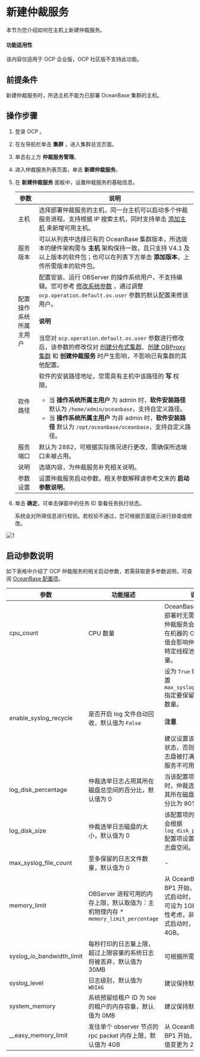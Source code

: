 # 新建仲裁服务

本节为您介绍如何在主机上新建仲裁服务。

<main id="notice" type='notice'>
<h4>功能适用性</h4>
<p>该内容仅适用于 OCP 企业版，OCP 社区版不支持此功能。</p>
</main>

## 前提条件

新建仲裁服务时，所选主机不能为已部署 OceanBase 集群的主机。

## 操作步骤

1. 登录 OCP 。

2. 在左导航栏单击 **集群** ，进入集群总览页面。

3. 单击右上方 **仲裁服务管理**。

4. 进入仲裁服务列表页面，单击 **新建仲裁服务**。

5. 在 **新建仲裁服务** 面板中，设置仲裁服务的基础信息。

    |  参数   |   说明   |
    |---------|----------|
    |主机   |  选择部署仲裁服务的主机，同一台主机可以启动多个仲裁服务进程。支持根据 IP 搜索主机，同时支持单击 [添加主机](../../850.host-features/200.add-a-host.md) 来新增可用主机。   |
    |服务版本   |  可以从列表中选择已有的 OceanBase 集群版本，所选版本的硬件架构需与 **主机** 架构保持一致，且只支持 V4.1 及以上版本的软件包；也可以在列表下方单击 **添加版本**，上传所需版本的软件包。  |
    |配置操作系统所属主用户|配置安装、运行 OBServer 的操作系统用户，不支持编辑。您可参考 [修改系统参数](../../1600.system-management-features/300.manage-system-parameter/200.modify-system-parameters.md) ，通过调整 `ocp.operation.default.os.user` 参数的默认配置来修该用户。<main id="notice" type='explain'><h4>说明</h4>当您对 <code>ocp.operation.default.os.user</code> 参数进行修改后，该参数的修改仅对 <a href="../200.create-a-cluster/100.create-a-distributed-cluster.md">创建分布式集群</a>、<a href="../../800.obproxy-functions/200.create-an-obproxy-cluster.md">创建 OBProxy 集群</a> 和 <b>创建仲裁服务</b> 时产生影响，不影响已有集群的其他配置。</li></ul></main>|
    |软件路径   |  软件的安装路径地址，您需具有主机中该路径的 **写** 权限。<ul><li> 当 **操作系统所属主用户** 为 admin 时，**软件安装路径** 默认为 `/home/admin/oceanbase`，支持自定义路径。</li><li>当 **操作系统所属主用户** 为非 admin 时，**软件安装路径** 默认为 `/opt/oceanbase/oceanbase`，支持自定义路径。</li></ul> |
    |服务端口   |  默认为 2882，可根据实际情况进行更改，需确保所选端口未被占用。   |
    |说明   |  选填内容，为仲裁服务补充相关说明。   |
    |参数设置   | 设置仲裁服务启动参数，相关参数解释请参考文末的 **启动参数说明**。   |

6. 单击 **确定**，可单击弹窗中的任务 ID 查看任务执行状态。

    系统会对所填信息进行校验。若校验不通过，您可根据页面提示进行排查或修改。

![1](https://obbusiness-private.oss-cn-shanghai.aliyuncs.com/doc/img/ocp/422/%E6%96%B0%E5%BB%BA%E4%BB%B2%E8%A3%81%E6%9C%8D%E5%8A%A1.png)

## 启动参数说明

如下表格中介绍了 OCP 仲裁服务的相关启动参数，若需获取更多参数说明，可查阅 [OceanBase 配置项](https://www.oceanbase.com/docs/common-oceanbase-database-cn-1000000000218691)。

|  参数   |   功能描述   |   说明   |
|---------|----------|----------|
| cpu_count |  CPU 数量  | OceanBase 数据库独立部署时无需设置该值，仲裁服务会自动获取所在机器的 CPU 数量，该值会影响仲裁服务内部特定线程池的线程数量。  |
|   enable_syslog_recycle   |   是否开启 log 文件自动回收，默认值为 `False`   |   设为 `True` 时，可同时配置 `max_syslog_file_count` 指定要保留的日志文件数量。<main id="notice" type='notice'><h4>注意</h4>建议设置该参数为开启状态，否则可能导致日志盘被打满、从而仲裁服务不可用。</main>  |
| log_disk_percentage  |  仲裁选举日志占用其所在磁盘总空间的百分比，默认值为 0   |  当该配置项的值为 0 时，仲裁选举日志占用其所在磁盘总空间的百分比为 90%。 |
| log_disk_size  | 仲裁选举日志磁盘的大小，默认值为 0  |  该配置项的值为 0 时，会根据 `log_disk_percentage` 配置项设置的值分配日志盘空间。  |
|   max_syslog_file_count   |   至多保留的日志文件数量，默认值为 0   |   -    |
| memory_limit  |  OBServer 进程可用的内存上限，默认取值为：主机物理内存 * `memory_limit_percentage`  | 从 OceanBase V4.1.0 BP1 开始，仲裁服务模式启动时，该参数最低可设为 1GB；出于稳定性考虑，非仲裁服务模式启动时，最低依然为 4GB。 |
|  syslog_io_bandwidth_limit | 每秒打印的日志量上限，超过上限容量的系统日志将被丢弃，默认值为 30MB |  可根据所需进行调整。  |
| syslog_level  |   日志级别，默认值为 `WDIAG`  |   建议保持默认值。 |
|   system_memory   |   系统预留给租户 ID 为 `500` 的租户的内存容量，默认值为 0MB   |   建议保持默认值。    |
| __easy_memory_limit |  发往单个 observer 节点的 rpc packet 内存上限，默认值为 4GB |  从 OceanBase V4.1.0 BP1 开始，该参数最小值变更为 256MB。   |
